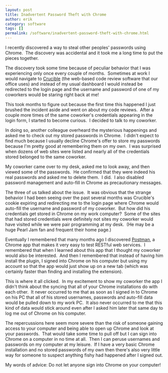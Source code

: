 ```yaml
---
layout: post
title: Inadvertent Password Theft with Chrome
author: erik
category: software
tags: []
permalink: /software/inadvertent-password-theft-with-chrome.html
---
```


I recently discovered a way to steal other peoples' passwords using Chrome.  The discovery was accidental and it took me a long time to put the pieces together.

The discovery took some time because of peculiar behavior that I was experiencing only once every couple of months.  Sometimes at work I would navigate to [Crucible](https://www.atlassian.com/software/crucible/overview) (the web-based code review software that our office uses) and instead of my usual dashboard I would instead be redirected to the login page and the username and password of one of my coworkers would be staring right back at me!

This took months to figure out because the first time this happened I just brushed the incident aside and went on about my code reviews.  After a couple more times of the same coworker's credentials appearing in the login form, I started to become curious.  I decided to talk to my coworker.

In doing so, another colleague overheard the mysterious happenings and asked me to check out my stored passwords in Chrome.  I didn't expect to find much because I usually decline Chrome's offer to store my passwords because I'm pretty good at remembering them on my own.  I was surprised when dozens of web sites were listed and nearly all of the credentials stored belonged to the same coworker.

My coworker came over to my desk, asked me to look away, and then viewed some of the passwords.  He confirmed that they were indeed his real passwords and asked me to delete them.  I did.  I also disabled password management and auto-fill in Chrome as precautionary messages.

The three of us talked about the issue.  It was obvious that the strange behavior I had been seeing over the past several months was Crucible's cookie expiring and redirecting me to the login page where Chrome would auto-fill the username and password of my coworker.  But how did his credentials get stored in Chrome on my work computer?  Some of the sites that had stored credentials were definitely not sites my coworker would have visited while we were pair programming at my desk.  (He may be a huge Pearl Jam fan and frequent their home page.)

Eventually I remembered that many months ago I discovered [Postman](http://www.getpostman.com), a Chrome app that makes it very easy to test RESTful web services.  I remembered that when I learned about this app that I thought my coworker would also be interested.  And then I remembered that instead of having him install the plugin, I signed into Chrome on his computer but using my account so that the app would just show up on a new tab (which was certainly faster than finding and installing the extension).

This is where it all clicked.  In my excitement to show my coworker the app I didn't think about the syncing that all of your Chrome installations do with each other.  It never occurred to me that as soon as I signed in to Chrome on his PC that all of his stored usernames, passwords and auto-fill data would be pulled down to my work PC.  It also never occurred to me that this kind of data would stick around even after I asked him later that same day to log me out of Chrome on his computer.

The repercussions here seem more severe than the risk of someone gaining access to your computer and being able to open up Chrome and look at your passwords.  That would take some time to pull off but I can sign into Chrome on a computer in no time at all.  Then I can peruse usernames and passwords on my computer at my leisure.  If I have a very basic Chrome installation and no stored passwords of my own then there's also very little way for someone to suspect anything fishy had happened after I signed out.

My words of advice: Do not let anyone sign into Chrome on your computer!
